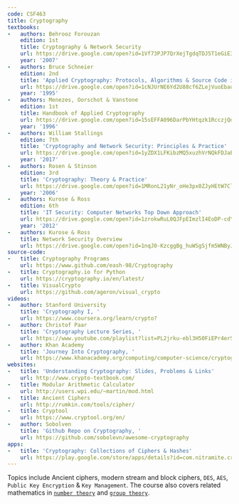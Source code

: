```yaml
---
code: CSF463
title: Cryptography
textbooks:
-   authors: Behrooz Forouzan
    edition: 1st
    title: Cryptography & Network Security
    url: https://drive.google.com/open?id=1Vf73PJP7QrXejTgdqTDJ5T1eGiE3zibY
    year: '2007'
-   authors: Bruce Schneier
    edition: 2nd
    title: 'Applied Cryptography: Protocols, Algorithms & Source Code in C'
    url: https://drive.google.com/open?id=1cNJUrNE6Yd2U88cf6ZLejVuoEbauiro6
    year: '1995'
-   authors: Menezes, Oorschot & Vanstone
    edition: 1st
    title: Handbook of Applied Cryptography
    url: https://drive.google.com/open?id=15sEFFA096DarPbYHtqzk1RcczjQd2al9
    year: '1996'
-   authors: William Stallings
    edition: 7th
    title: 'Cryptography and Network Security: Principles & Practice'
    url: https://drive.google.com/open?id=1yZDX1LFKibzMQ5xuzhVrNQkFDJaEyUrk
    year: '2017'
-   authors: Rosen & Stinson
    edition: 3rd
    title: 'Cryptography: Theory & Practice'
    url: https://drive.google.com/open?id=1MRonL21yNr_oHe3px0ZJyHEtW7Clg8ge
    year: '2006'
-   authors: Kurose & Ross
    edition: 6th
    title: 'IT Security: Computer Networks Top Down Approach'
    url: https://drive.google.com/open?id=1zrokwRuL0QJFpEImzlI4EoDP-cdYSI9k
    year: '2012'
-   authors: Kurose & Ross
    title: Network Security Overview
    url: https://drive.google.com/open?id=1nqJ0-KzcggBg_huWSgSjfm5WNByJwwt5
source-code:
-   title: Cryptography Programs
    url: https://www.github.com/eash-98/Cryptography
-   title: Cryptography.io for Python
    url: https://cryptography.io/en/latest/
-   title: VisualCrypto
    url: https://github.com/ageron/visual_crypto
videos:
-   author: Stanford University
    title: 'Cryptography I, '
    url: https://www.coursera.org/learn/crypto?
-   author: Christof Paar
    title: 'Cryptography Lecture Series, '
    url: https://www.youtube.com/playlist?list=PL2jrku-ebl3H50FiEPr4erSJiJHURM9BX
-   author: Khan Academy
    title: 'Journey Into Cryptography, '
    url: https://www.khanacademy.org/computing/computer-science/cryptography
websites:
-   title: 'Understanding Cryptography: Slides, Problems & Links'
    url: http://www.crypto-textbook.com/
-   title: Modular Arithmetic Calculator
    url: http://users.wpi.edu/~martin/mod.html
-   title: Ancient Ciphers
    url: http://rumkin.com/tools/cipher/
-   title: Cryptool
    url: https://www.cryptool.org/en/
-   author: Sobolven
    title: 'Github Repo on Cryptography, '
    url: https://github.com/sobolevn/awesome-cryptography
apps:
-   title: 'Cryptography: Collections of Ciphers & Hashes'
    url: https://play.google.com/store/apps/details?id=com.nitramite.cryptography&hl=en_IN
---
```


Topics include Ancient ciphers, modern stream and block ciphers, `DES`, `AES`, `Public Key Encryption` & `Key Management`. The course also covers related mathematics in [`number theory`](https://brilliant.org/wiki/number-theory/) and [`group theory`](https://brilliant.org/wiki/group-theory-introduction/).

